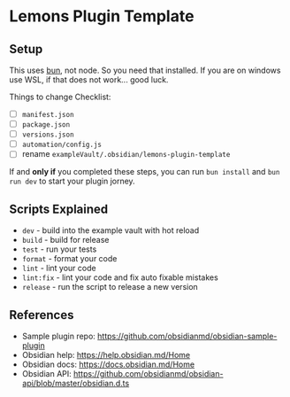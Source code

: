 # Lemons Plugin Template

## Setup

This uses [bun](https://bun.sh/), not node. So you need that installed. If you are on windows use WSL, if that does not work... good luck.

Things to change Checklist:

-   [ ] `manifest.json`
-   [ ] `package.json`
-   [ ] `versions.json`
-   [ ] `automation/config.js`
-   [ ] rename `exampleVault/.obsidian/lemons-plugin-template`

If and **only if** you completed these steps, you can run `bun install` and `bun run dev` to start your plugin jorney.

## Scripts Explained

-   `dev` - build into the example vault with hot reload
-   `build` - build for release
-   `test` - run your tests
-   `format` - format your code
-   `lint` - lint your code
-   `lint:fix` - lint your code and fix auto fixable mistakes
-   `release` - run the script to release a new version

## References

-   Sample plugin repo: https://github.com/obsidianmd/obsidian-sample-plugin
-   Obsidian help: https://help.obsidian.md/Home
-   Obsidian docs: https://docs.obsidian.md/Home
-   Obsidian API: https://github.com/obsidianmd/obsidian-api/blob/master/obsidian.d.ts
